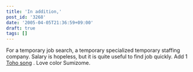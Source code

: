 ```yaml
---
title: 'In addition,'
post_id: '3268'
date: '2005-04-05T21:36:59+09:00'
draft: true
tags: []
---
```


For a temporary job search, a temporary specialized temporary staffing company. Salary is hopeless, but it is quite useful to find job quickly. Add 1 [Toho song](https://danmaq.com/3267) . Love color Sumizome.
